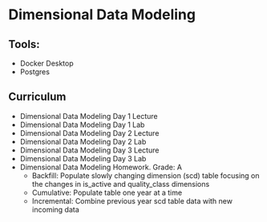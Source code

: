 # Dimensional Data Modeling

## Tools:
- Docker Desktop
- Postgres

## Curriculum
- Dimensional Data Modeling Day 1 Lecture
- Dimensional Data Modeling Day 1 Lab
- Dimensional Data Modeling Day 2 Lecture
- Dimensional Data Modeling Day 2 Lab
- Dimensional Data Modeling Day 3 Lecture
- Dimensional Data Modeling Day 3 Lab
- Dimensional Data Modeling Homework. Grade: A
   - Backfill: Populate slowly changing dimension (scd) table focusing on the changes in is_active and quality_class dimensions
   - Cumulative: Populate table one year at a time
   - Incremental: Combine previous year scd table data with new incoming data
